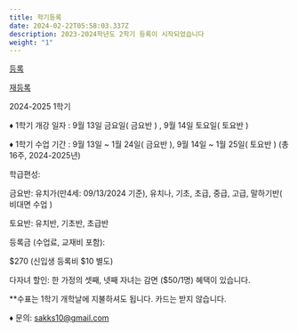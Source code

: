 ```yaml
---
title: 학기등록
date: 2024-02-22T05:58:03.337Z
description: 2023-2024학년도 2학기 등록이 시작되었습니다
weight: "1"
---
```

<a class="bg-blue-  500 hover:bg-blue-700 text-white font-bold py-2 px-4 rounded my-8" href="/ko/registration_pages/register">등록</a>

<a class="bg-blue-500 hover:bg-blue-700 text-white font-bold py-2 px-4 rounded" href="/ko/registration_pages/reregister">재등록</a>

2024-2025 1학기

♦ 1학기 개강 일자 : 9월 13일 금요일( 금요반 ) , 9월 14일 토요일( 토요반 )

♦ 1학기 수업 기간 : 9월 13일 \~ 1월 24일( 금요반 ), 9월 14일 \~ 1월 25일( 토요반 ) (총 16주, 2024-2025년)

학급편성:

금요반: 유치가(만4세: 09/13/2024 기준), 유치나, 기초, 초급, 중급, 고급, 말하기반( 비대면 수업 )

토요반: 유치반, 기초반, 초급반

등록금 (수업료, 교재비 포함):

$270 (신입생 등록비 $10 별도)

다자녀 할인: 한 가정의 셋째, 넷째 자녀는 감면 ($50/1명) 혜택이 있습니다.

\*\*수표는 1학기 개학날에 지불하셔도 됩니다. 카드는 받지 않습니다.

♦ 문의: sakks10@gmail.com
